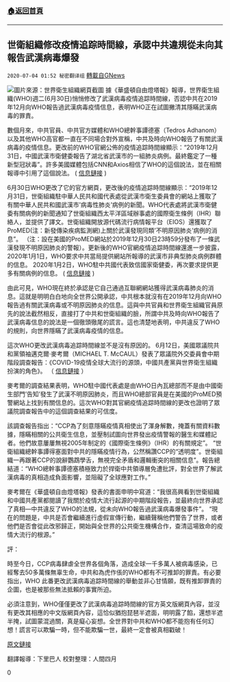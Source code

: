 ###  [:house:返回首頁](https://github.com/ourhimalayas/txt)
---

## 世衛組織修改疫情追踪時間線，承認中共違規從未向其報告武漢病毒爆發
`2020-07-04 01:52 秘密翻译组` [轉載自GNews](https://gnews.org/zh-hant/253521/)

![](https://s3.amazonaws.com/gnews-media-offload/wp-content/uploads/2020/07/04014853/Picture-1-29.png)圖片來源：世界衛生組織網頁截圖
據《華盛頓自由燈塔報》報導，世界衛生組織(WHO)週二(6月30日)悄悄修改了武漢病毒疫情追踪時間線，否認中共在2019年12月向WHO報告過武漢病毒疫情信息，表明WHO正在試圖撇清其隱瞞武漢病毒的罪責。

數個月來，中共官員、中共官方媒體和WHO總幹事譚德塞（Tedros Adhanom）以及其他WHO高官都一直在不同場合對外宣稱，中共及時向WHO報告了有關武漢病毒的疫情信息。更改前的WHO官網公佈的疫情追踪時間線顯示：“2019年12月31日，中國武漢市衛健委報告了湖北省武漢市的一組肺炎病例。最終鑑定了一種新型冠狀毒”。許多美國媒體包括CNN和Axios相信了WHO的這個說法，並在相關報導中引用了這個說法。 ( [信息鏈接](https://www.who.int/news-room/detail/27-04-2020-who-timeline---covid-19) )

6月30日WHO更改了它的官方網頁，更改後的疫情追踪時間線顯示：“2019年12月31日，世衛組織駐中華人民共和國代表處從武漢市衛生委員會的網站上獲取了有關中華人民共和國武漢市’病毒性肺炎’病例的新聞。WHO代表處將武漢市衛健委有關病例的新聞通知了世衛組織西太平洋區域辦事處的國際衛生條例（IHR）聯絡人，並提供了譯文。世衛組織開放源代碼流行病情報平台（EIOS）還獲取了ProMED(注：新發傳染疾病監測網)上關於武漢發現同類’不明原因肺炎’病例的消息”。 （注：設在美國的ProMED網站於2019年12月30日23時59分發布了一條武漢發現不明原因肺炎的警報）。更新後的WHO官網疫情追踪時間線還進一步披露，2020年1月1日，WHO要求中共當局提供網站所報導的武漢市非典型肺炎病例群體的信息。 2020年1月2日，WHO駐中共國代表致信國家衛健委，再次要求提供更多有關病例的信息。 ( [信息鏈接](https://www.who.int/news-room/detail/29-06-2020-covidtimeline) )

由此可見，WHO現在終於承認是它自己通過互聯網網站獲得武漢病毒肺炎的消息。這就是明明白白地向全世界公開承認，中共根本就沒有在2019年12月向WHO報告過有關武漢病毒或不明原因肺炎的信息。這與中共官員和世界衛生組織官員原先的說法截然相反，直接打了中共和世衛組織的臉，所謂中共及時向WHO報告了武漢病毒信息的說法是一個徹頭徹尾的謊言。這也清楚地表明，中共違反了WHO的規則，向世界隱瞞了武漢病毒疫情的信息。

這次WHO更改武漢病毒追踪時間線並不是沒有原因的。 6月12日，美國眾議院共和黨領袖邁克爾·麥考爾（MICHAEL T. McCAUL）發表了眾議院外交委員會中期階段調查報告：《COVID-19疫情全球大流行的源頭，中國共產黨與世界衛生組織扮演的角色》。 （ [信息鏈接](https://gop-foreignaffairs.house.gov/press-release/mccaul-releases-interim-report-on-origins-of-covid-19-pandemic/) ）

麥考爾的調查結果表明，WHO駐中國代表處是由WHO日內瓦總部而不是由中國衛生部門’告知’發生了武漢不明原因肺炎，而且WHO總部官員是在美國的ProMED預警網站上找到有關信息的。這次WHO對其官網疫情追踪時間線的更改也證明了眾議院調查報告中的這個調查結果的可信度。

該調查報告指出：“CCP為了刻意隱瞞疫情真相使出了渾身解數，掩蓋有關資料數據，隱瞞相關的公共衛生信息，並壓制試圖向世界發出疫情警報的醫生和媒體記者。他們故意屢屢無視2005年制定的《國際衛生條例》（IHR）的有關規定”。 “世衛組織總幹事譚得塞面對中共的隱瞞疫情行為，公然稱讚CCP的“透明度”。世衛組織一再跟著CCP的說辭鸚鵡學舌，無視完全矛盾和邏輯衝突的相關信息”。報告總結道：“WHO總幹事譚德塞積極致力於捍衛中共領導層免遭批評，對全世界了解武漢病毒的真相造成負面影響，並阻礙了全球應對工作。”

麥考爾在《華盛頓自由燈塔報》發表的書面申明中寫道：“我很高興看到世衛組織和中國共產黨都閱讀了我關於疫情大流行起源的中期階段報告，並最終向世界承認了真相—中共違反了WHO的法規，從未向WHO報告過武漢病毒爆發事件”。 “現在的問題是，中共是否會繼續進行虛假宣傳行動，繼續聲稱他們警告了世界，或者他們是否會從此改邪歸正，開始與全世界的公共衛生機構合作，查清這場致命的疫情大流行的根源。”

評：

時至今日，CCP病毒肆虐全世界各個角落，造成全球一千多萬人被病毒感染，已經奪去50多萬條無辜生命，中共和為虎作倀的WHO都有不可推卸的罪責。有必要指出，WHO 此番更改武漢病毒追踪時間線的舉動並非心甘情願，既有推卸罪責的企圖，也是被那些無法抵賴的事實所迫。

必須注意到，WHO僅僅更改了武漢病毒追踪時間線的官方英文版網頁內容，並沒有更改其相應的中文版網頁內容，這恰似猶抱琵琶半遮面，明明露了餡，還想半遮半掩，試圖蒙混過關，真是癡心妄想。全世界對中共和WHO都不能抱有任何幻想！謊言可以欺騙一時，但不能欺騙一世，最終一定會被真相戳破！

[原文鏈接](https://freebeacon.com/national-security/china-never-reported-existence-of-coronavirus-to-world-health-organization/)

翻譯報導：下里巴人
校對整理：人間四月

0
